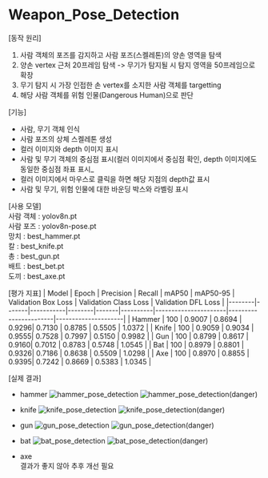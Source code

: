 # Weapon_Pose_Detection

[동작 원리]
1. 사람 객체의 포즈를 감지하고 사람 포즈(스켈레톤)의 양손 영역을 탐색
2. 양손 vertex 근처 20프레임 탐색 -> 무기가 탐지될 시 탐지 영역을 50프레임으로 확장
3. 무기 탐지 시 가장 인접한 손 vertex를 소지한 사람 객체를 targetting
4. 해당 사람 객체를 위험 인물(Dangerous Human)으로 판단

[기능]
- 사람, 무기 객체 인식
- 사람 포즈의 상체 스켈레톤 생성
- 컬러 이미지와 depth 이미지 표시
- 사람 및 무기 객체의 중심점 표시(컬러 이미지에서 중심점 확인, depth 이미지에도 동일한 중심점 좌표 표시_
- 컬러 이미지에서 마우스로 클릭을 하면 해당 지점의 depth값 표시
- 사람 및 무기, 위험 인물에 대한 바운딩 박스와 라벨링 표시

[사용 모델] </br>
사람 객체 : yolov8n.pt </br>
사람 포즈 : yolov8n-pose.pt </br>
망치 : best_hammer.pt </br>
칼 : best_knife.pt </br>
총 : best_gun.pt </br>
배트 : best_bet.pt </br>
도끼 : best_axe.pt </br>

[평가 지표]
| Model  | Epoch | Precision | Recall | mAP50 | mAP50-95 | Validation Box Loss | Validation Class Loss | Validation DFL Loss |
|--------|-------|-----------|--------|-------|----------|----------------------|-----------------------|---------------------|
| Hammer | 100   | 0.9007    | 0.8694 | 0.9296| 0.7130   | 0.8785               | 0.5505                | 1.0372              |
| Knife  | 100   | 0.9059    | 0.9034 | 0.9555| 0.7528   | 0.7997               | 0.5150                | 0.9982              |
| Gun    | 100   | 0.8799    | 0.8617 | 0.9160| 0.7012   | 0.8783               | 0.5748                | 1.0545              |
| Bat    | 100   | 0.8979    | 0.8801 | 0.9326| 0.7186   | 0.8638               | 0.5509                | 1.0298              |
| Axe    | 100   | 0.8970    | 0.8855 | 0.9395| 0.7242   | 0.8669               | 0.5383                | 1.0345              |

[실제 결과]
- hammer
![hammer_pose_detection](https://github.com/user-attachments/assets/7f9faa99-dd80-4804-9d12-683c0579984d)
![hammer_pose_detection(danger)](https://github.com/user-attachments/assets/53b1bf2a-2b17-4ee1-a07e-95bc7a1dfe20)

- knife
![knife_pose_detection](https://github.com/user-attachments/assets/0d95d73c-4776-4598-a124-d342ef9fb160)
![knife_pose_detection(danger)](https://github.com/user-attachments/assets/108e13f2-ad1e-40f5-aa66-6db517f48630)

- gun
![gun_pose_detection](https://github.com/user-attachments/assets/81062e68-db82-48d4-89ea-10ca70907cec)
![gun_pose_detection(danger)](https://github.com/user-attachments/assets/6baae84e-8d9a-4107-a2d6-773f53948588)

- bat
![bat_pose_detection](https://github.com/user-attachments/assets/eef0ee46-d561-4e60-8832-943a27edccb9)
![bat_pose_detection(danger)](https://github.com/user-attachments/assets/82189c85-1a9b-417e-ab52-e2e8905c5e11)

- axe</br>
결과가 좋지 않아 추후 개선 필요
